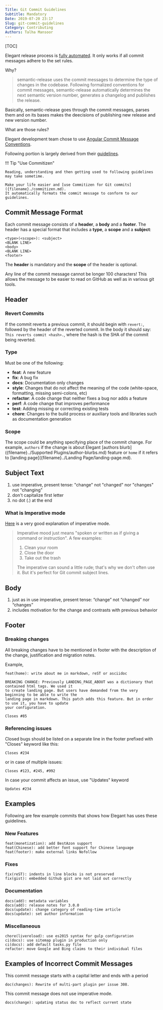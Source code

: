 ```yaml
---
Title: Git Commit Guidelines
Subtitle: Mandatory
Date: 2019-07-20 23:17
Slug: git-commit-guidelines
Category: Contributing
Authors: Talha Mansoor
---
```


[TOC]

Elegant release process is [fully automated]({filename}./automated-release.md). It only works if all commit messages adhere to the set rules.

Why?

> semantic-release uses the commit messages to determine the type of changes in the codebase. Following formalized conventions for commit messages, semantic-release automatically determines the next semantic version number, generates a changelog and publishes the release.

Basically, semantic-release goes through the commit messages, parses them and on its bases makes the deecisions of publishing new release and new version number.

What are those rules?

Elegant development team chose to use [Angular Commit Message Conventions](https://github.com/angular/angular.js/blob/master/DEVELOPERS.md#-git-commit-guidelines).

Following portion is largely derived from their [guidelines](https://gist.github.com/stephenparish/9941e89d80e2bc58a153).

!!! Tip "Use Commitizen"

    Reading, understanding and then getting used to following guidelines may take sometime.

    Make your life easier and [use Commitizen for Git commits]({filename}./commitizen.md).
    It automatically formats the commit message to conform to our guidelines.

## Commit Message Format

Each commit message consists of a **header**, a **body** and a **footer**. The header has a special
format that includes a **type**, a **scope** and a **subject**:

```text
<type>(<scope>): <subject>
<BLANK LINE>
<body>
<BLANK LINE>
<footer>
```

The **header** is mandatory and the **scope** of the header is optional.

Any line of the commit message cannot be longer 100 characters! This allows the message to be easier
to read on GitHub as well as in various git tools.

## Header

### Revert Commits

If the commit reverts a previous commit, it should begin with `revert:`, followed by the header
of the reverted commit.
In the body it should say: `This reverts commit <hash>.`, where the hash is the SHA of the commit
being reverted.

### Type

Must be one of the following:

- **feat**: A new feature
- **fix**: A bug fix
- **docs**: Documentation only changes
- **style**: Changes that do not affect the meaning of the code (white-space, formatting, missing
  semi-colons, etc)
- **refactor**: A code change that neither fixes a bug nor adds a feature
- **perf**: A code change that improves performance
- **test**: Adding missing or correcting existing tests
- **chore**: Changes to the build process or auxiliary tools and libraries such as documentation
  generation

### Scope

The scope could be anything specifying place of the commit change. For example, `authors` if the change is about Elegant [authors blurb]({filename}../Supported Plugins/author-blurbs.md) feature or `home` if it refers to [landing page]({filename}../Landing Page/landing-page.md).

## Subject Text

1.  use imperative, present tense: "change" not "changed" nor "changes" not "changing"
1.  don't capitalize first letter
1.  no dot (.) at the end

### What is Imperative mode

[Here](https://chris.beams.io/posts/git-commit/#imperative) is a very good explanation of imperative mode.

> Imperative mood just means "spoken or written as if giving a command or instruction". A few examples:
>
> 1.  Clean your room
> 1.  Close the door
> 1.  Take out the trash
>
> The imperative can sound a little rude; that's why we don't often use it. But it's perfect for Git commit subject lines.

## Body

1. just as in use imperative, present tense: “change” not “changed” nor “changes”
1. includes motivation for the change and contrasts with previous behavior

## Footer

### Breaking changes

All breaking changes have to be mentioned in footer with the description of the change, justification and migration notes.

Example,

```text
feat(home): write about me in markdown, reST or asciidoc

BREAKING CHANGE: Previously LANDING_PAGE_ABOUT was a dictionary that contained html tags. We used it
to create landing page. But users have demanded from the very beginning to be able to write the
landing page in markdown. This patch adds this feature. But in order to use it, you have to update
your configuration.

Closes #85
```

### Referencing issues

Closed bugs should be listed on a separate line in the footer prefixed with "Closes" keyword like this:

```text
Closes #234
```

or in case of multiple issues:

```text
Closes #123, #245, #992
```

In case your commit affects an issue, use "Updates" keyword

```text
Updates #234
```

## Examples

Following are few example commits that shows how Elegant has uses these guidelines.

### New Features

```text
feat(monetization): add BestAzon support
feat(Chinese): add better font support for Chinese language
feat(footer): make external links Nofollow
```

### Fixes

```text
fix(reST): indents in line blocks is not preserved
fix(gist): embedded Github gist are not laid out correctly
```

### Documentation

```text
docs(add): metadata variables
docs(add): release notes for 3.0.0
docs(update): change category of reading-time article
docs(update): set author information
```

### Miscellaneous

```text
chore(livereload): use es2015 syntax for gulp configuration
ci(docs): use sitemap plugin in production only
ci(docs): add default tasks.py file
refactor: move Google and Bing claims to their individual files
```

## Examples of Incorrect Commit Messages

This commit message starts with a capital letter and ends with a period

```text
doc(changes): Rewrite of multi-part plugin per issue 308.
```

This commit message does not use imperative mode.

```text
docs(change): updating status doc to reflect current state
```
